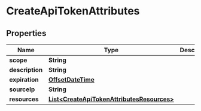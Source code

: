 # CreateApiTokenAttributes

## Properties
Name | Type | Description | Notes
------------ | ------------- | ------------- | -------------
**scope** | **String** |  |  [optional]
**description** | **String** |  | 
**expiration** | [**OffsetDateTime**](OffsetDateTime.md) |  | 
**sourceIp** | **String** |  |  [optional]
**resources** | [**List&lt;CreateApiTokenAttributesResources&gt;**](CreateApiTokenAttributesResources.md) |  |  [optional]
